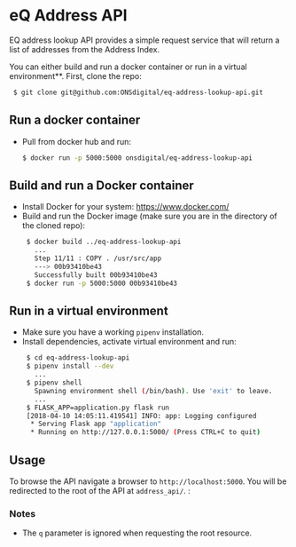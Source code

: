 # eQ Address API

EQ address lookup API provides a simple request service that will return a list of addresses from the Address Index.

You can either build and run a docker container or run in a virtual environment**.  First, clone the repo:

  ```bash
   $ git clone git@github.com:ONSdigital/eq-address-lookup-api.git
   ```
   
## Run a docker container
- Pull from docker hub and run: 
  ```bash
  $ docker run -p 5000:5000 onsdigital/eq-address-lookup-api
  ```
 
## Build and run a Docker container
- Install Docker for your system: https://www.docker.com/
- Build and run the Docker image (make sure you are in the directory of the cloned repo):
  ```bash
   $ docker build ../eq-address-lookup-api
     ...
     Step 11/11 : COPY . /usr/src/app
     ---> 00b93410be43
     Successfully built 00b93410be43
   $ docker run -p 5000:5000 00b93410be43
   ```

## Run in a virtual environment
- Make sure you have a working `pipenv` installation.
- Install dependencies, activate virtual environment and run:
  ```bash
   $ cd eq-address-lookup-api
   $ pipenv install --dev
     ...
   $ pipenv shell
     Spawning environment shell (/bin/bash). Use 'exit' to leave.
     ...
   $ FLASK_APP=application.py flask run
   [2018-04-10 14:05:11.419541] INFO: app: Logging configured
    * Serving Flask app "application"
    * Running on http://127.0.0.1:5000/ (Press CTRL+C to quit)   
  ```

## Usage
To browse the API navigate a browser to `http://localhost:5000`.  You will be redirected to the root of the API at `address_api/`.  :


### Notes
- The `q` parameter is ignored when requesting the root resource.